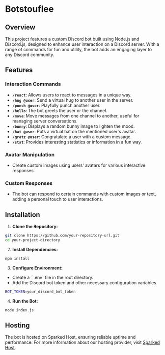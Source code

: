 # Botstouflee

## Overview

This project features a custom Discord bot built using Node.js and Discord.js, designed to enhance user interaction on a Discord server. With a range of commands for fun and utility, the bot adds an engaging layer to any Discord community.

## Features

### Interaction Commands
- **`/react`**: Allows users to react to messages in a unique way.
- **`/hug @user`**: Send a virtual hug to another user in the server.
- **`/punch @user`**: Playfully punch another user.
- **`/hello`**: The bot greets the user or the channel.
- **`/move`**: Move messages from one channel to another, useful for managing server conversations.
- **`/bunny`**: Displays a random bunny image to lighten the mood.
- **`/hat @user`**: Puts a virtual hat on the mentioned user's avatar.
- **`/gratz @user`**: Congratulate a user with a custom message.
- **`/stat`**: Provides interesting statistics or information in a fun way.

### Avatar Manipulation
- Create custom images using users' avatars for various interactive responses.

### Custom Responses
- The bot can respond to certain commands with custom images or text, adding a personal touch to user interactions.

## Installation

1. **Clone the Repository:**
```bash
git clone https://github.com/your-repository-url.git
cd your-project-directory
```

2. **Install Dependencies:**
```bash
npm install
```

3. **Configure Environment:**
- Create a ``.env` file in the root directory.
- Add the Discord bot token and other necessary configuration variables.
```bash
BOT_TOKEN=your_discord_bot_token
```

4. **Run the Bot:**
```bash
node index.js
```

## Hosting
The bot is hosted on Sparked Host, ensuring reliable uptime and performance. For more information about our hosting provider, visit [Sparked Host](https://sparkedhost.com/).

